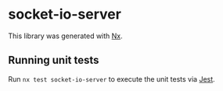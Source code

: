 # socket-io-server

This library was generated with [Nx](https://nx.dev).

## Running unit tests

Run `nx test socket-io-server` to execute the unit tests via [Jest](https://jestjs.io).
